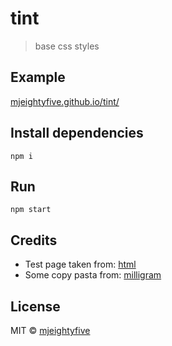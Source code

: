 # tint

> base css styles

## Example

[mjeightyfive.github.io/tint/](https://mjeightyfive.github.io/tint/)

## Install dependencies

`npm i`

## Run

`npm start`


## Credits

* Test page taken from: [html](https://github.com/mrmrs/html)
* Some copy pasta from: [milligram](https://github.com/milligram/milligram)

## License

MIT © [mjeightyfive](http://twitter.com/mjeightyfive)
